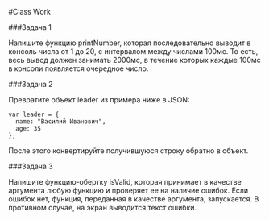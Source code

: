 #Class Work 

###Задача 1 

Напишите функцию printNumber, которая последовательно выводит в консоль числа от 1 до 20, с интервалом между числами 100мс. То есть, весь вывод должен занимать 2000мс, в течение которых каждые 100мс в консоли появляется очередное число. 


###Задача 2 

Превратите объект leader из примера ниже в JSON:
```
var leader = {
  name: "Василий Иванович",
  age: 35
};
``` 
После этого конвертируйте получившуюся строку обратно в объект.

###Задача 3 

Напишите функцию-обертку isValid, которая принимает в качестве аргумента любую функцию и проверяет ее на наличие ошибок. 
Если ошибок нет, функция, переданная в качестве аргумента, запускается. 
В противном случае, на экран выводится текст ошибки. 
